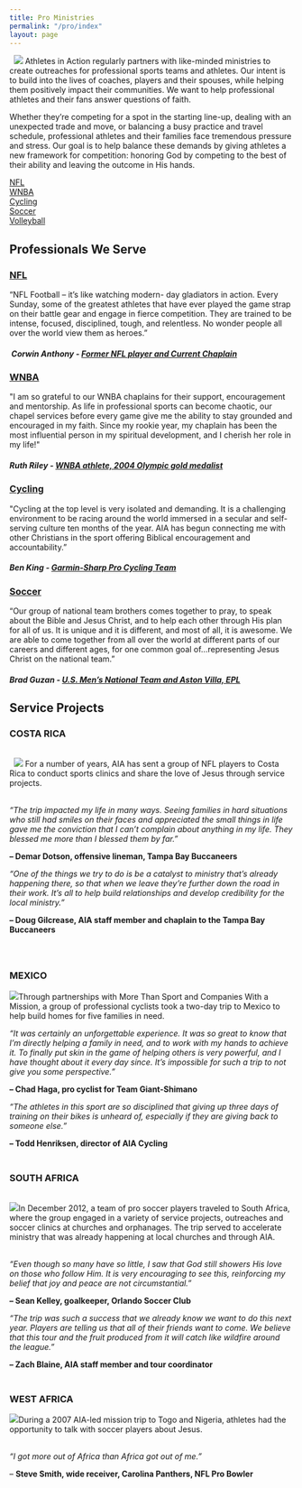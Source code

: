 ```yaml
---
title: Pro Ministries
permalink: "/pro/index"
layout: page
---
```


<div class="container mt20"><p>&nbsp; <img class="img-responsive pull-left" src="/uploads/pro/pro-main1.jpg"> Athletes in Action regularly partners with like-minded ministries to create outreaches for professional sports teams and athletes.&nbsp;Our intent is to build into the lives of coaches, players and their spouses, while helping them positively impact their communities. We want to help professional athletes and their fans answer questions of faith.&nbsp;</p>
<p class="p1">Whether they’re competing for a spot in the starting line-up, dealing with an unexpected trade and move, or balancing a busy practice and travel schedule, professional athletes and their families face tremendous pressure and stress. Our goal is to help balance these demands by giving athletes a new framework for competition: honoring God by competing to the best of their ability and leaving the outcome in His hands. &nbsp;</p>
<!---<p class="p1"><img class="img-responsive pull-right" src="/uploads/pro/pro-main-2.jpg" />&nbsp;</p>-->
</div>
<div class="container mt30"><div class="row">
<div class="col-md-2 offset-md-1"><a href="/pro/nfl" class="btn btn-dark col-md-10">NFL</a></div>
<div class="col-md-2"><a href="/pro/wnba" class="btn btn-dark  col-md-10">WNBA</a></div>
<div class="col-md-2"><a href="http://aiacycling.org" class="btn btn-dark  col-md-10">Cycling</a></div>
<div class="col-md-2"><a href="/pro/soccer" class="btn btn-dark  col-md-10">Soccer</a></div>
<div class="col-md-2"><a href="/volleyball/" class="btn btn-dark  col-md-10">Volleyball</a></div>
</div>
</div>
<div class="container mt50"><h2 class="title text-center mb20">Professionals <span class="light first-color">We Serve</span></h2>
<div class="row">
<div class="col-md-6">
<div class="testimonial wow zoomIn animated animated" style="visibility: visible; animation-name: zoomIn;">
<figure></figure>
<div class="testimonial-content">
<h3><a href="/pro/nfl">NFL</a></h3>
<p>“NFL Football – it’s like watching modern- day gladiators in action. Every Sunday, some of the greatest athletes that have ever played the game strap on their battle gear and engage in fierce competition. They are trained to be intense, focused, disciplined, tough, and relentless. No wonder people all over the world view them as heroes.”</p>
<h5>&nbsp;Corwin Anthony - <a href="#" title="Former NFL player and current chaplain"> Former NFL player and Current Chaplain</a></h5>
</div>
<!-- End .testimonial-content --></div>
<!-- End .testimonial --></div>
<!-- End .col-md-6 -->
<div class="col-md-6">
<div class="testimonial reverse wow zoomIn animated animated" data-wow-delay="0.2s" style="visibility: visible; animation-delay: 0.2s; animation-name: zoomIn;">
<figure></figure>
<div class="testimonial-content">
<h3><a href="/pro/wnba">WNBA</a></h3>
<p>"I am so grateful to our WNBA chaplains for their support, encouragement and mentorship. As life in professional sports can become chaotic, our chapel services before every game give me the ability to stay grounded and encouraged in my faith. Since my rookie year, my chaplain has been the most influential person in my spiritual development, and I cherish her role in my life!"</p>
<h5>Ruth Riley - <a href="#" title="WNBA athlete, 2004 Olympic gold medalist">WNBA athlete, 2004 Olympic gold medalist</a></h5>
</div>
<!-- End .testimonial-content --></div>
<!-- End .testimonial --></div>
<!-- End .col-md-6 --></div>
<!-- End .row -->
<div class="row">
<div class="col-md-6">
<div class="testimonial wow zoomIn animated animated" style="visibility: visible; animation-name: zoomIn;">
<figure></figure>
<div class="testimonial-content">
<h3><a href="http://aiacycling.com">Cycling</a></h3>
<p>"Cycling at the top level is very isolated and demanding. It is a challenging environment to be racing around the world immersed in a secular and self-serving culture ten months of the year. AIA has begun connecting me with other Christians in the sport offering Biblical encouragement and accountability.”</p>
<h5>Ben King - <a href="#" title="Garmin-Sharp Pro Cycling Team"> Garmin-Sharp Pro Cycling Team</a></h5>
</div>
<!-- End .testimonial-content --></div>
<!-- End .testimonial --></div>
<!-- End .col-md-6 -->
<div class="col-md-6">
<div class="testimonial reverse wow zoomIn animated animated" data-wow-delay="0.2s" style="visibility: visible; animation-delay: 0.2s; animation-name: zoomIn;">
<figure></figure>
<div class="testimonial-content">
<h3><a href="/pro/soccer">Soccer</a></h3>
<p>“Our group of national team brothers comes together to pray, to speak about the Bible and Jesus Christ, and to help each other through His plan for all of us. It is unique and it is different, and most of all, it is awesome. We are able to come together from all over the world at different parts of our careers and different ages, for one common goal of…representing Jesus Christ on the national team.”</p>
<h5>Brad Guzan - <a href="#" title="U.S. Men’s National Team and Aston Villa, EPL">U.S. Men’s National Team and Aston Villa, EPL</a></h5>
</div>
<!-- End .testimonial-content --></div>
<!-- End .testimonial --></div>
<!-- End .col-md-6 --></div>
<!-- End .row -->
</div>
<div class="container"><h2 class="title text-center mb20">Service <span class="light first-color">Projects</span></h2>
<h3 class="p2">COSTA RICA</h3>
<p class="p2"><br>&nbsp; <img class="img-responsive pull-left" src="/uploads/pro/pro-service-1.jpg"> For a number of years, AIA has sent a group of NFL players to Costa Rica to conduct sports clinics and share the love of Jesus through service projects.&nbsp;</p>
<p class="p3"></p>
<p class="p2"><i><br>“The trip impacted my life in many ways. Seeing families in hard situations who still had smiles on their faces and appreciated the small things in life gave me the conviction that I can’t complain about anything in my life. They blessed me more than I blessed them by far.”</i>&nbsp;</p>
<p class="p2"><b>– Demar Dotson, offensive lineman, Tampa Bay Buccaneers</b></p>
<p class="p3"></p>
<p class="p2"><i>“One of the things we try to do is be a catalyst to ministry that’s already happening there, so that when we leave they’re further down the road in their work. It’s all to help build relationships and develop credibility for the local ministry.”&nbsp;</i></p>
<p class="p2"><b>– Doug Gilcrease, AIA staff member and chaplain to the Tampa Bay Buccaneers</b></p>
<p class="p3"></p>
<h3 class="p2"><br><br>MEXICO</h3>
<p class="p4"></p>
<p class="p4"><img class="img-responsive pull-right" src="/uploads/pro/pro-service-2.jpg">Through partnerships with More Than Sport and Companies With a Mission, a group of professional cyclists took a two-day trip to Mexico to help build homes for five families in need.&nbsp;</p>
<p class="p2"></p>
<p class="p2"><i>“It was certainly an unforgettable experience. It was so great to know that I’m directly helping a family in need, and to work with my hands to achieve it. To finally put skin in the game of helping others is very powerful, and I have thought about it every day since. It’s impossible for such a trip to not give you some perspective.”</i></p>
<p class="p2"><b>–</b><strong>&nbsp;Chad Haga, pro cyclist for Team Giant-Shimano</strong></p>
<p class="p3"></p>
<p class="p2"><i>“The athletes in this sport are so disciplined that giving up three days of training on their bikes is unheard of, especially if they are giving back to someone else.”&nbsp;</i></p>
<p class="p2"><b>– Todd Henriksen, director of AIA Cycling</b></p>
<p class="p3"></p>
<p class="p3"></p>
<h3 class="p2"><br>SOUTH AFRICA</h3>
<p class="p2"><br><img class="img-responsive pull-left" src="/uploads/pro/pro-service-3.jpg">In December 2012, a team of pro soccer players traveled to South Africa, where the group engaged in a variety of service projects, outreaches and soccer clinics at churches and orphanages. The trip served to accelerate ministry that was already happening at local churches and through AIA.&nbsp;</p>
<p class="p4"></p>
<p class="p2"><i><br>“Even though so many have so little, I saw that God still showers His love on those who follow Him. It is very encouraging to see this, reinforcing my belief that joy and peace are not circumstantial.”&nbsp;</i></p>
<p class="p2"><b>– Sean Kelley, goalkeeper, Orlando Soccer Club</b></p>
<p class="p3"></p>
<p class="p2"><i>“The trip was such a success that we already know we want to do this next year. Players are telling us that all of their friends want to come. We believe that this tour and the fruit produced from it will catch like wildfire around the league.”&nbsp;</i></p>
<p class="p2"><b>– Zach Blaine, AIA staff member and tour coordinator</b></p>
<p class="p3"></p>
<h3 class="p2"><br>WEST AFRICA</h3>
<p class="p4"></p>
<p class="p2"><img class="img-responsive pull-right" src="/uploads/pro/pro-service-4.jpg">During a 2007 AIA-led mission trip to Togo and Nigeria, athletes had the opportunity to talk with soccer players about Jesus.&nbsp;</p>
<p class="p4"><i><br>“I got more out of Africa than Africa got out of me.”&nbsp;</i></p>
<p class="p2">– <b>Steve Smith, wide receiver, Carolina Panthers, NFL Pro Bowler &nbsp;</b></p>
</div>